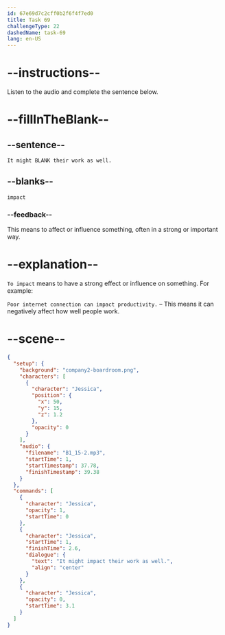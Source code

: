 ```yaml
---
id: 67e69d7c2cff0b2f6f4f7ed0
title: Task 69
challengeType: 22
dashedName: task-69
lang: en-US
---
```


<!-- (Audio) Jessica: It might impact their work as well. -->

# --instructions--

Listen to the audio and complete the sentence below.

# --fillInTheBlank--

## --sentence--

`It might BLANK their work as well.`

## --blanks--

`impact`

### --feedback--

This means to affect or influence something, often in a strong or important way.

# --explanation--

`To impact` means to have a strong effect or influence on something. For example:

`Poor internet connection can impact productivity.` – This means it can negatively affect how well people work.

# --scene--

```json
{
  "setup": {
    "background": "company2-boardroom.png",
    "characters": [
      {
        "character": "Jessica",
        "position": {
          "x": 50,
          "y": 15,
          "z": 1.2
        },
        "opacity": 0
      }
    ],
    "audio": {
      "filename": "B1_15-2.mp3",
      "startTime": 1,
      "startTimestamp": 37.78,
      "finishTimestamp": 39.38
    }
  },
  "commands": [
    {
      "character": "Jessica",
      "opacity": 1,
      "startTime": 0
    },
    {
      "character": "Jessica",
      "startTime": 1,
      "finishTime": 2.6,
      "dialogue": {
        "text": "It might impact their work as well.",
        "align": "center"
      }
    },
    {
      "character": "Jessica",
      "opacity": 0,
      "startTime": 3.1
    }
  ]
}
```
